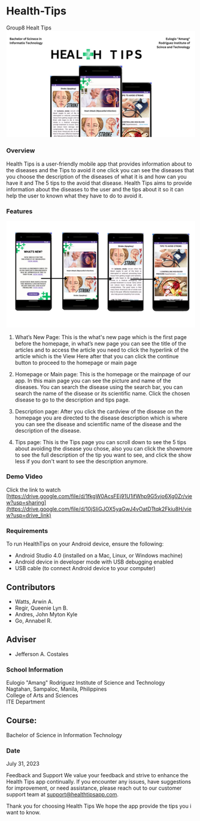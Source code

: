 # Health-Tips
Group8 Healt Tips
![sample](IMAGE/1.jpg)
### Overview
Health Tips is a user-friendly mobile app that provides information about to the diseases and the Tips to avoid it one click you can see the diseases that you choose the description of the diseases of what it is and how can you have it and The 5 tips to the avoid that disease. Health Tips aims to provide information about the diseases to the user and the tips about it so it can help the user to known what they have to do to avoid it.

### Features
![sample](IMAGE/2.jpg)
  1. What’s New Page: This is the what&#39;s new page which is the first page before the homepage, in what’s new page you can see the title of the articles
and to access the article you need to click the hyperlink of the article which is the View Here after that you can click the continue button to proceed to the homepage or main page

2. Homepage or Main page: This is the homepage or the mainpage of our app. In this main page you can see the picture and name of the diseases. You can search the disease using the search bar, you can search the name of the disease or its scientific name. Click the chosen disease to go to the description and tips page.
   
3. Description page: After you click the cardview of the disease on the homepage you are directed to the disease description which is where you can see the disease and scientific name of the disease and the description of the disease.

4. Tips page: This is the Tips page you can scroll down to see the 5 tips about avoiding the disease you chose, also you can click the showmore to see the full description of the tip you want to see, and click the show less if you don&#39;t want to see the description anymore.


### Demo Video
Click the link to watch [https://drive.google.com/file/d/1fkgW0AcsFEj91U1ifWhp9G5vjo6Xg0Zr/view?usp=sharing](https://drive.google.com/file/d/10jSIiGJOX5yaGwJ4vOatDTtqk2Fkiu8H/view?usp=drive_link)

### Requirements
To run HealthTips on your Android device, ensure the following:
- Android Studio 4.0 (installed on a Mac, Linux, or Windows machine)
- Android device in developer mode with USB debugging enabled
- USB cable (to connect Android device to your computer)

## Contributors
- Watts, Arwin A.
- Regir, Queenie Lyn B.
- Andres, John Myton Kyle
- Go, Annabel R.

## Adviser
- Jefferson A. Costales

### School Information
Eulogio "Amang" Rodriguez Institute of Science and Technology <br />
Nagtahan, Sampaloc, Manila, Philippines<br />
College of Arts and Sciences<br />
ITE Department<br />


## Course:
Bachelor of Science in Information Technology

### Date
July 31, 2023

Feedback and Support
We value your feedback and strive to enhance the Health Tips app continually. If you encounter any issues, have suggestions for improvement, or need assistance, please reach out to our customer support team at support@healthtipsapp.com.

Thank you for choosing Health Tips We hope the app provide the tips you i want to know.
